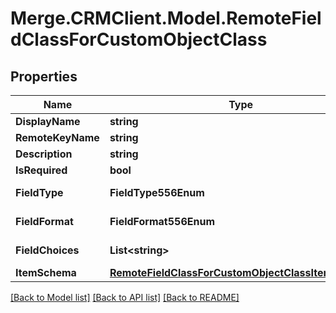 # Merge.CRMClient.Model.RemoteFieldClassForCustomObjectClass

## Properties

Name | Type | Description | Notes
------------ | ------------- | ------------- | -------------
**DisplayName** | **string** |  | [optional] 
**RemoteKeyName** | **string** |  | [optional] 
**Description** | **string** |  | [optional] 
**IsRequired** | **bool** |  | [optional] 
**FieldType** | **FieldType556Enum** |  | [optional] [readonly] 
**FieldFormat** | **FieldFormat556Enum** |  | [optional] [readonly] 
**FieldChoices** | **List&lt;string&gt;** |  | [optional] [readonly] 
**ItemSchema** | [**RemoteFieldClassForCustomObjectClassItemSchema**](RemoteFieldClassForCustomObjectClassItemSchema.md) |  | [optional] 

[[Back to Model list]](../README.md#documentation-for-models) [[Back to API list]](../README.md#documentation-for-api-endpoints) [[Back to README]](../README.md)

